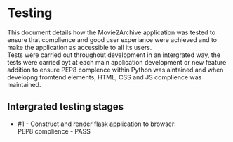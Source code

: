 # Testing  
This document details how the Movie2Archive application was tested to ensure that complience and good user experiance were achieved and to make the application as accessible to all its users.  
Tests were carried out throughout development in an intergrated way, the tests were carried oyt at each main application development or new feature addition to ensure PEP8 complence within Python was aintained and when developng fromtend elements, HTML, CSS and JS complience was maintained.

## Intergrated testing stages
- #1 - Construct and render flask application to browser:  
PEP8 complience - PASS
